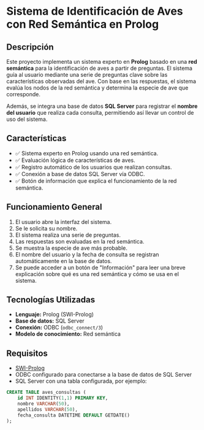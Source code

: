 # Sistema de Identificación de Aves con Red Semántica en Prolog

## Descripción

Este proyecto implementa un sistema experto en **Prolog** basado en una **red semántica** para la identificación de aves a partir de preguntas. El sistema guía al usuario mediante una serie de preguntas clave sobre las características observadas del ave. Con base en las respuestas, el sistema evalúa los nodos de la red semántica y determina la especie de ave que corresponde.

Además, se integra una base de datos **SQL Server** para registrar el **nombre del usuario** que realiza cada consulta, permitiendo así llevar un control de uso del sistema.

## Características

- ✅ Sistema experto en Prolog usando una red semántica.
- ✅ Evaluación lógica de características de aves.
- ✅ Registro automático de los usuarios que realizan consultas.
- ✅ Conexión a base de datos SQL Server vía ODBC.
- ✅ Botón de información que explica el funcionamiento de la red semántica.

## Funcionamiento General

1. El usuario abre la interfaz del sistema.
2. Se le solicita su nombre.
3. El sistema realiza una serie de preguntas.
4. Las respuestas son evaluadas en la red semántica.
5. Se muestra la especie de ave más probable.
6. El nombre del usuario y la fecha de consulta se registran automáticamente en la base de datos.
7. Se puede acceder a un botón de "Información" para leer una breve explicación sobre qué es una red semántica y cómo se usa en el sistema.

## Tecnologías Utilizadas

- **Lenguaje:** Prolog (SWI-Prolog)
- **Base de datos:** SQL Server
- **Conexión:** ODBC (`odbc_connect/3`)
- **Modelo de conocimiento:** Red semántica

## Requisitos

- [SWI-Prolog](https://www.swi-prolog.org/)
- ODBC configurado para conectarse a la base de datos de SQL Server
- SQL Server con una tabla configurada, por ejemplo:

```sql
CREATE TABLE aves_consultas (
    id INT IDENTITY(1,1) PRIMARY KEY,
    nombre VARCHAR(50),
    apellidos VARCHAR(50),
    fecha_consulta DATETIME DEFAULT GETDATE()
);

